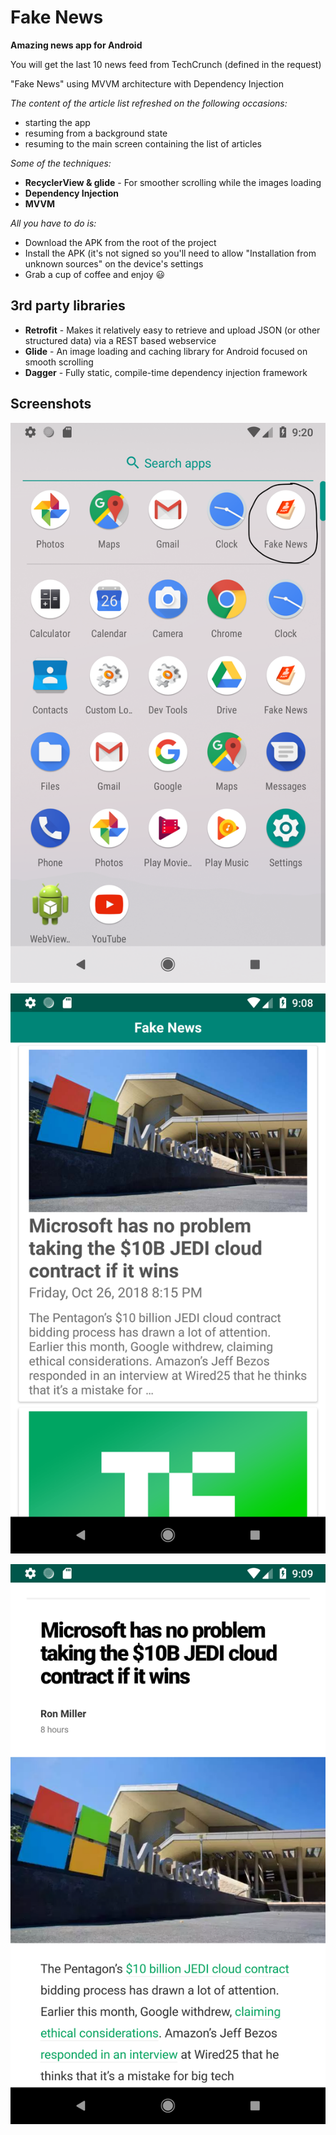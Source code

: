 # Fake News
**Amazing news app for Android**

You will get the last 10 news feed from TechCrunch (defined in the request)

"Fake News" using MVVM architecture with Dependency Injection

*The content of the article list refreshed on the following occasions:* 
* starting the app
* resuming from a background state
* resuming to the main screen containing the list of articles

*Some of the techniques:*
* **RecyclerView & glide** - For smoother scrolling while the images loading
* **Dependency Injection**
* **MVVM**

*All you have to do is:*
* Download the APK from the root of the project
* Install the APK (it's not signed so you'll need to allow "Installation from unknown sources" on the device's settings
* Grab a cup of coffee and enjoy :smiley:

## 3rd party libraries
* **Retrofit** - Makes it relatively easy to retrieve and upload JSON (or other structured data) via a REST based webservice
* **Glide** - An image loading and caching library for Android focused on smooth scrolling
* **Dagger** - Fully static, compile-time dependency injection framework

## Screenshots

![1](https://github.com/gadipaz/FakeNews/blob/master/Screenshot_1.png?raw=true)

![2](https://github.com/gadipaz/FakeNews/blob/master/Screenshot_2.png?raw=true)

![3](https://github.com/gadipaz/FakeNews/blob/master/Screenshot_3.png?raw=true)
